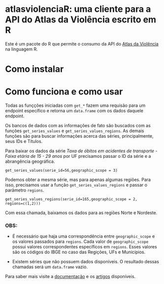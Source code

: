 # atlasviolenciaR: uma cliente para a API do Atlas da Violência escrito em R

Este é um pacote do R que permite o consumo da API do [Atlas da Violência](https://www.ipea.gov.br/atlasviolencia/) na linguagem R.

# Como instalar



# Como funciona e como usar

Todas as funçções iniciadas com `get_*` fazem uma requisão para um endpoint específico e retorna um `data.frame` com os dados daquele endpoint. 

Os bancos de dados com as informações de fato são buscados com as funções `get_series_values` e `get_series_values_regions`. As demais funções são para buscar informações acerca das séries, principalmente, seus IDs e Títulos.


Para baixar os dados da série *Taxa de óbitos em acidentes de transporte - Faixa etária de 15 - 29 anos* por UF precisamos passar o ID da série e a abrangência geográfica.


```
get_series_values(serie_id=56,geographic_scope = 3)

```

Podemos obter a mesma série, mas para apenas algumas regiões. Para isso, precisamos usar a função `get_series_values_regions` e passar o parâmetro `regions`.

```
get_series_values_regions(serie_id=165,geographic_scope = 2, regions=c(1,2)))

```

Com essa chamada, baixamos os dados para as regiões Norte e Nordeste. 


### OBS:

 - É necessário que haja uma correspondência entre `geographic_scope` e os valores passados para `regions`. Cada valor de `geographic_scope` possui valores correspondentes específicos em `regions`. Esses valores são os códigos do IBGE no caso das Regições, UFs e Municípios.

 - Existem séries que não possuem dados disponíveis. O resultado dessas chamadas será um `data.frame` vazio.
 

Para saber mais visite a [documentação]() e os [artigos]() disponíveis.




